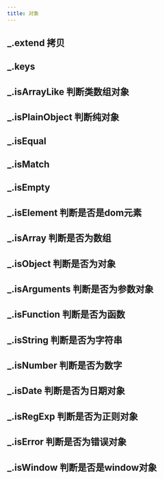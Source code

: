 ```yaml
---
title: 对象
---
```


## _.extend 拷贝
## _.keys
## _.isArrayLike 判断类数组对象
## _.isPlainObject 判断纯对象
## _.isEqual
## _.isMatch
## _.isEmpty
## _.isElement 判断是否是dom元素
## _.isArray 判断是否为数组
## _.isObject 判断是否为对象
## _.isArguments 判断是否为参数对象
## _.isFunction 判断是否为函数
## _.isString 判断是否为字符串
## _.isNumber 判断是否为数字
## _.isDate 判断是否为日期对象
## _.isRegExp 判断是否为正则对象
## _.isError 判断是否为错误对象
## _.isWindow 判断是否是window对象
